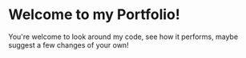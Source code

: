 # Welcome to my Portfolio!

You're welcome to look around my code, see how it performs, maybe suggest a few changes of your own! 
